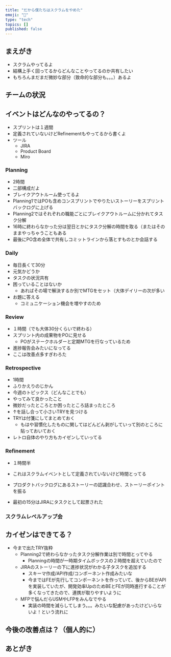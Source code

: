 ```yaml
---
title: "だから僕たちはスクラムをやめた"
emoji: "🎉"
type: "tech"
topics: []
published: false
---
```


## まえがき

- スクラムやってるよ
- 結構上手く回ってるからどんなことやってるのか共有したい
- もちろんまだまだ微妙な部分（致命的な部分も。。。）あるよ

## チームの状況

## イベントはどんなのやってるの？

- スプリントは１週間
- 定義されていないけどRefinementもやってるから書くよ
- ツール
  - JIRA
  - Product Board
  - Miro

### Planning

- 2時間
- 二部構成だよ
- ブレイクアウトルーム使ってるよ
- Planning1ではPOも含めコンスプリントでやりたいストーリーをスプリントバックログに上げる
- Planning2ではそれぞれの職能ごとにブレイクアウトルームに分かれてタスク分解
- 16時に終わらなかった分は翌日とかにタスク分解の時間を取る（またはそのままやっちゃうこともある
- 最後にPO含め全体で共有しコミットラインから落とすものとか会話する

### Daily

- 毎日長くて30分
- 元気かどうか
- タスクの状況共有
- 困っていることはないか
  - あればその場で解決するか別でMTGをセット（大体デイリーの次が多い
- お題に答える
  - コミュニケーション機会を増やすのため

### Review

- １時間（でも大体30分くらいで終わる）
- スプリント内の成果物をPOに見せる
  - POがステークホルダーと定期MTGを行なっているため
- 進捗報告会みたいになってる
- ここは改善点多すぎわろた

### Retrospective

- 1時間
- ふりかえりのじかん
- 今週のトピックス（どんなことでも）
- やってみて良かったこと
- 微妙だったところとか困ったところ詰まったところ
- ↑を話し合って小さいTRYを見つける
- TRYは付箋にしてまとめておく
  - もはや習慣化したものに関してはどんどん剥がしていって別のところに貼っておいておく
- レトロ自体のやり方もカイゼンしていってる

### Refinement

- １時間半

- これはスクラムイベントとして定義されていないけど時間とってる
- プロダクトバックログにあるストーリーの認識合わせ、ストーリーポイントを振る
- 最初の15分はJIRAにタスクとして起票された

### スクラムレベルアップ会

## カイゼンはできてる？

- 今まで出たTRY抜粋
  - Planning2で終わらなかったタスク分解作業は別で時間とってやる
    - Planningの時間が一時期タイムボックスの２時間を超えていたので
  - JIRAのストーリーの下に進捗状況がわかる子タスクを追加する
    - スキーマ作成/API作成/コンポーネント作成みたいな
    - 今まではFEが先行してコンポーネントを作っていて、後からBEがAPIを実装していたが、開発効率UpのためBEとFEが同時進行することが多くなってきたので、連携が取りやすいように
  - MFPで悩んだらUSMやLFPをみんなでやる
    - 実装の時間を減らしてしまう。。。みたいな配慮があったけどいらないよ！という流れに

## 今後の改善点は？（個人的に）

## あとがき
